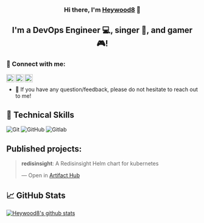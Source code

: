 
<h3 align="center">
Hi there, I'm <a href="https://heywood8.github.io/heywood8/heywood8" target="_blank" rel="noreferrer">Heywood8</a> 👋
</h3>


<h2 align="center">
I'm a DevOps Engineer 💻, singer 🎸, and gamer 🎮!
</h2> 

### 🤝 Connect with me:

<a href="https://www.linkedin.com/in/lopatin/"><img align="left" src="https://raw.githubusercontent.com/yushi1007/yushi1007/main/images/linkedin.svg" alt="Nikita Lopatin | LinkedIn" width="21px"/></a>
<a href="https://instagram.com/lopati_n"><img align="left" src="https://raw.githubusercontent.com/yushi1007/yushi1007/main/images/instagram.svg" alt="Lopati_n | Instagram" width="21px"/></a>
<a href="https://t.me/heywood8"><img align="left" src="https://cdn.iconscout.com/icon/free/png-512/free-telegram-3691230-3073750.png" alt="Heywood8 | Telegram" width="21px"/></a>
<br/>
- 💬 If you have any question/feedback, please do not hesitate to reach out to me!

## 💼 Technical Skills

![Git](https://img.shields.io/badge/git-%23F05033.svg?style=for-the-badge&logo=git&logoColor=white)
![GitHub](https://img.shields.io/badge/github-%23121011.svg?style=for-the-badge&logo=github&logoColor=white)
![Gitlab](https://img.shields.io/badge/GitLab-330F63?style=for-the-badge&logo=gitlab&logoColor=white)
<TBD>

## Published projects:
<div class="artifacthub-widget" data-url="https://artifacthub.io/packages/helm/heywood8-helm-charts/redisinsight" data-theme="light" data-header="true" data-stars="true" data-responsive="false"><blockquote><p lang="en" dir="ltr"><b>redisinsight</b>: A Redisinsight Helm chart for kubernetes</p>&mdash; Open in <a href="https://artifacthub.io/packages/helm/heywood8-helm-charts/redisinsight">Artifact Hub</a></blockquote></div><script async src="https://artifacthub.io/artifacthub-widget.js"></script>

## 📈 GitHub Stats 

[![Heywood8's github stats](https://github-readme-stats.vercel.app/api?username=heywood8)](https://github.com/heywood8)
